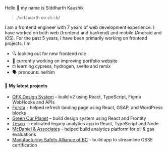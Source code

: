Hello 👋 my name is Siddharth Kaushik

> /sid.haarth co.sh.i.k/

I am a frontend engineer with 7 years of web development experience. I have worked on both web (frontend and backend) and mobile (Android and iOS). For the past 5 years, I have been primarily working on frontend projects. I'm

- 🔍 looking out for new frontend role
- 🔭 currently working on improving portfolio website
- 🤓 learning cypress, hydrogen, svelte and remix
- 🗣 pronouns: he/him

#### 🌱 My latest projects
- [OFX Design System](https://www.ofx.com/en-au/) – build v2 using React, TypeScript, Figma WebHooks and APIs
- [Forsta](https://www.forsta.com/) - helped refresh landing page using React, GSAP, and WordPress blocks
- [Green Our Planet](https://greenourplanet.org/hydroponics/) – build design system using React and Frontity
- [Tesco](https://www.tesco.com/) - replicated legacy analytics app in React, TypeScript and Node
- [McDaniel & Associates](https://www.turinganalytics.net/) - helped build analytics platform for oil & gas evaluations
- [Manufacturing Safety Alliance of BC](https://safetyalliancebc.ca/) - build app to streamline OSSE certification
